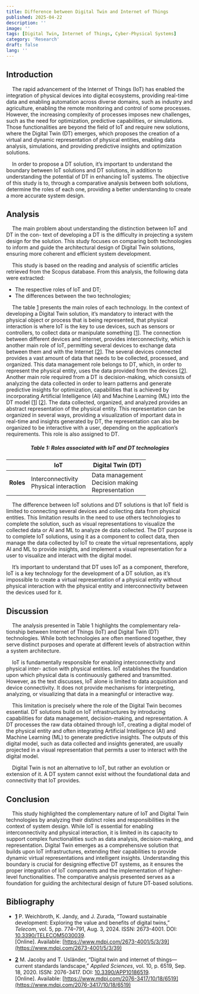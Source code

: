 ```yaml
---
title: Difference between Digital Twin and Internet of Things
published: 2025-04-22
description: ''
image: ''
tags: [Digital Twin, Internet of Things, Cyber-Physical Systems]
category: 'Research'
draft: false 
lang: ''
---
```


## Introduction

&nbsp;&nbsp;&nbsp;&nbsp;The rapid advancement of the Internet of Things (IoT) has enabled the integration of
physical devices into digital ecosystems, providing real-time data and enabling automation
across diverse domains, such as industry and agriculture, enabling the remote monitoring
and control of some processes. However, the increasing complexity of processes imposes
new challenges, such as the need for optimization, predictive capabilities, or simulations.
Those functionalities are beyond the field of IoT and require new solutions, where the
Digital Twin (DT) emerges, which proposes the creation of a virtual and dynamic representation of physical entities, enabling data analysis, simulations, and providing predictive
insights and optimization solutions.


&nbsp;&nbsp;&nbsp;&nbsp;In order to propose a DT solution, it’s important to understand the boundary between
IoT solutions and DT solutions, in addition to understanding the potential of DT in
enhancing IoT systems. The objective of this study is to, through a comparative analysis
between both solutions, determine the roles of each one, providing a better understanding
to create a more accurate system design.


## Analysis

&nbsp;&nbsp;&nbsp;&nbsp;The main problem about understanding the distinction between IoT and DT in the con-
text of developing a DT is the difficulty in projecting a system design for the solution.
This study focuses on comparing both technologies to inform and guide the architectural
design of Digital Twin solutions, ensuring more coherent and efficient system development.


&nbsp;&nbsp;&nbsp;&nbsp;This study is based on the reading and analysis of scientific articles retrieved from the
Scopus database. From this analysis, the following data were extracted:
- The respective roles of IoT and DT;
- The differences between the two technologies;


&nbsp;&nbsp;&nbsp;&nbsp;The table [1](#tab1) presents the main roles of each technology. In the context of developing a
Digital Twin solution, it’s mandatory to interact with the physical object or process that is
being represented, that physical interaction is where IoT is the key to use devices, such as
sensors or controllers, to collect data or manipulate something [[1](#ref1)]. The connection between
different devices and internet, provides interconnectivity, which is another main role of
IoT, permitting several devices to exchange data between them and with the Internet [[2](#ref2)].
The several devices connected provides a vast amount of data that needs to be collected,
processed, and organized. This data management role belongs to DT, which, in order to
represent the physical entity, uses the data provided from the devices [[2](#ref2)]. Another main 
role required from a DT is decision-making, which consists of analyzing the data collected
in order to learn patterns and generate predictive insights for optimization, capabilities
that is achieved by incorporating Artificial Intelligence (AI) and Machine Learning (ML)
into the DT model [[1](#ref1)] [[2](#ref2)]. The data collected, organized, and analyzed provides an abstract
representation of the physical entity. This representation can be organized in several ways,
providing a visualization of important data in real-time and insights generated by DT,
the representation can also be organized to be interactive with a user, depending on the
application’s requirements. This role is also assigned to DT.


##### <a name="tab1"></a><center>Table 1: Roles associated with IoT and DT technologies</center>

|      | IoT                                      | Digital Twin (DT)                         |
|------|------------------------------------------|-------------------------------------------|
|**Roles** | Interconnectivity<br>Physical interaction | Data management<br>Decision making<br>Representation |


&nbsp;&nbsp;&nbsp;&nbsp;The difference between IoT solutions and DT solutions is that IoT field is limited
to connecting several devices and collecting data from physical entities. This limitation
results in the need to use others technologies to complete the solution, such as visual
representations to visualize the collected data or AI and ML to analyze de data collected.
The DT purpose is to complete IoT solutions, using it as a component to collect data,
then manage the data collected by IoT to create the virtual representations, apply AI and
ML to provide insights, and implement a visual representation for a user to visualize and
interact with the digital model.


&nbsp;&nbsp;&nbsp;&nbsp;It’s important to understand that DT uses IoT as a component, therefore,
IoT is a key technology for the development of a DT solution, as it’s impossible to create
a virtual representation of a physical entity without physical interaction with the physical
entity and interconnectivity between the devices used for it.
<!-- <img src="./iot_dt_roles.png" alt="IoT and DT diagram" style="width: 100%; margin: auto; display: block;" /> -->

## Discussion

&nbsp;&nbsp;&nbsp;&nbsp;The analysis presented in Table 1 highlights the complementary rela-
tionship between Internet of Things (IoT) and Digital Twin (DT) technologies. While
both technologies are often mentioned together, they serve distinct purposes and operate
at different levels of abstraction within a system architecture.


&nbsp;&nbsp;&nbsp;&nbsp;IoT is fundamentally responsible for enabling interconnectivity and physical inter-
action with physical entities. IoT establishes the foundation upon which physical data
is continuously gathered and transmitted. However, as the text discusses, IoT alone is
limited to data acquisition and device connectivity. It does not provide mechanisms for
interpreting, analyzing, or visualizing that data in a meaningful or interactive way.


&nbsp;&nbsp;&nbsp;&nbsp;This limitation is precisely where the role of the Digital Twin becomes essential. DT
solutions build on IoT infrastructures by introducing capabilities for data management,
decision-making, and representation. A DT processes the raw data obtained through IoT,
creating a digital model of the physical entity and often integrating Artificial Intelligence
(AI) and Machine Learning (ML) to generate predictive insights. The outputs of this
digital model, such as data collected and insights generated, are usually projected in a
visual representation that permits a user to interact with the digital model.


&nbsp;&nbsp;&nbsp;&nbsp;Digital Twin is not an alternative to IoT, but rather an evolution or extension of
it. A DT system cannot exist without the foundational data and connectivity that IoT
provides.


## Conclusion

&nbsp;&nbsp;&nbsp;&nbsp;This study highlighted the complementary nature of IoT and Digital Twin technologies by
analyzing their distinct roles and responsibilities in the context of system design. While
IoT is essential for enabling interconnectivity and physical interaction, it is limited in its
capacity to support complex functionalities such as data analysis, decision-making, and
representation. Digital Twin emerges as a comprehensive solution that builds upon IoT
infrastructures, extending their capabilities to provide dynamic virtual representations
and intelligent insights. Understanding this boundary is crucial for designing effective DT
systems, as it ensures the proper integration of IoT components and the implementation
of higher-level functionalities. The comparative analysis presented serves as a foundation
for guiding the architectural design of future DT-based solutions.


## Bibliography

- <a name="ref1"></a>**[1](#ref1)** P. Weichbroth, K. Jandy, and J. Zurada, “Toward sustainable development: Exploring the value and benefits of digital twins,” *Telecom*, vol. 5, pp. 774–791, Aug. 3, 2024. ISSN: 2673-4001. DOI: [10.3390/TELECOM5030039](https://doi.org/10.3390/TELECOM5030039).  
  [Online]. Available: [https://www.mdpi.com/2673-4001/5/3/39](https://www.mdpi.com/2673-4001/5/3/39)

- <a name="ref2"></a>**[2](#ref2)** M. Jacoby and T. Usländer, “Digital twin and internet of things—current standards landscape,” *Applied Sciences*, vol. 10, p. 6519, Sep. 18, 2020. ISSN: 2076-3417. DOI: [10.3390/APP10186519](https://doi.org/10.3390/APP10186519).  
  [Online]. Available: [https://www.mdpi.com/2076-3417/10/18/6519](https://www.mdpi.com/2076-3417/10/18/6519)
